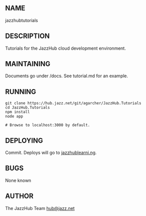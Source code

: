NAME
----

jazzhubtutorials


DESCRIPTION
-----------

Tutorials for the JazzHub cloud development environment.


MAINTAINING
-----------

Documents go under /docs.  See tutorial.md for an example.


RUNNING
-------

	git clone https://hub.jazz.net/git/agarcher/JazzHub.Tutorials
	cd JazzHub.Tutorials
	npm install
	node app

	# Browse to localhost:3000 by default.

DEPLOYING
---------

Commit.  Deploys will go to [jazzhublearni.ng](https://jazzhublearni.ng.bluemix.net).


BUGS
----

None known


AUTHOR
------

The JazzHub Team <hub@jazz.net>

